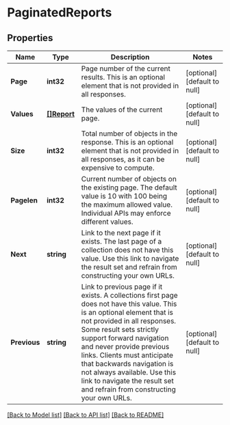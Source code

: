 # PaginatedReports

## Properties
Name | Type | Description | Notes
------------ | ------------- | ------------- | -------------
**Page** | **int32** | Page number of the current results. This is an optional element that is not provided in all responses. | [optional] [default to null]
**Values** | [**[]Report**](report.md) | The values of the current page. | [optional] [default to null]
**Size** | **int32** | Total number of objects in the response. This is an optional element that is not provided in all responses, as it can be expensive to compute. | [optional] [default to null]
**Pagelen** | **int32** | Current number of objects on the existing page. The default value is 10 with 100 being the maximum allowed value. Individual APIs may enforce different values. | [optional] [default to null]
**Next** | **string** | Link to the next page if it exists. The last page of a collection does not have this value. Use this link to navigate the result set and refrain from constructing your own URLs. | [optional] [default to null]
**Previous** | **string** | Link to previous page if it exists. A collections first page does not have this value. This is an optional element that is not provided in all responses. Some result sets strictly support forward navigation and never provide previous links. Clients must anticipate that backwards navigation is not always available. Use this link to navigate the result set and refrain from constructing your own URLs. | [optional] [default to null]

[[Back to Model list]](../README.md#documentation-for-models) [[Back to API list]](../README.md#documentation-for-api-endpoints) [[Back to README]](../README.md)

